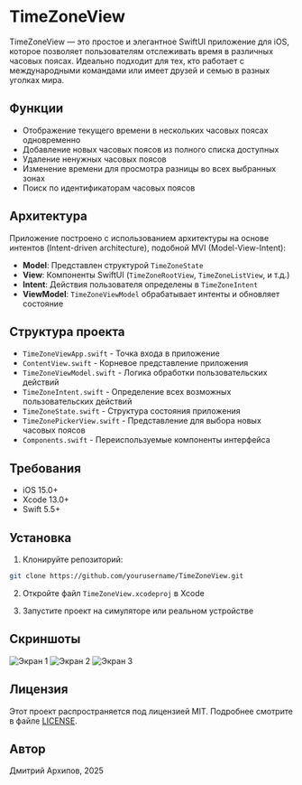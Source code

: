 # TimeZoneView

TimeZoneView — это простое и элегантное SwiftUI приложение для iOS, которое позволяет пользователям отслеживать время в различных часовых поясах. Идеально подходит для тех, кто работает с международными командами или имеет друзей и семью в разных уголках мира.

## Функции

- Отображение текущего времени в нескольких часовых поясах одновременно
- Добавление новых часовых поясов из полного списка доступных
- Удаление ненужных часовых поясов
- Изменение времени для просмотра разницы во всех выбранных зонах
- Поиск по идентификаторам часовых поясов

## Архитектура

Приложение построено с использованием архитектуры на основе интентов (Intent-driven architecture), подобной MVI (Model-View-Intent):

- **Model**: Представлен структурой `TimeZoneState`
- **View**: Компоненты SwiftUI (`TimeZoneRootView`, `TimeZoneListView`, и т.д.)
- **Intent**: Действия пользователя определены в `TimeZoneIntent`
- **ViewModel**: `TimeZoneViewModel` обрабатывает интенты и обновляет состояние

## Структура проекта

- `TimeZoneViewApp.swift` - Точка входа в приложение
- `ContentView.swift` - Корневое представление приложения
- `TimeZoneViewModel.swift` - Логика обработки пользовательских действий
- `TimeZoneIntent.swift` - Определение всех возможных пользовательских действий
- `TimeZoneState.swift` - Структура состояния приложения
- `TimeZonePickerView.swift` - Представление для выбора новых часовых поясов
- `Components.swift` - Переиспользуемые компоненты интерфейса

## Требования

- iOS 15.0+
- Xcode 13.0+
- Swift 5.5+

## Установка

1. Клонируйте репозиторий:
```bash
git clone https://github.com/yourusername/TimeZoneView.git
```

2. Откройте файл `TimeZoneView.xcodeproj` в Xcode

3. Запустите проект на симуляторе или реальном устройстве

## Скриншоты

![Экран 1](https://github.com/DmitriyArkhipov/TimeZoneView/blob/main/screenshots/Simulator%20Screenshot%20-%20iPhone%2016%20Pro%20-%202025-04-13%20at%2019.55.31.png)
![Экран 2](https://github.com/DmitriyArkhipov/TimeZoneView/blob/main/screenshots/Simulator%20Screenshot%20-%20iPhone%2016%20Pro%20-%202025-04-13%20at%2019.55.39.png)
![Экран 3](https://github.com/DmitriyArkhipov/TimeZoneView/blob/main/screenshots/Simulator%20Screenshot%20-%20iPhone%2016%20Pro%20-%202025-04-13%20at%2019.55.50.png)

## Лицензия

Этот проект распространяется под лицензией MIT. Подробнее смотрите в файле [LICENSE](https://opensource.org/licenses/MIT).

## Автор

Дмитрий Архипов, 2025
